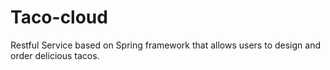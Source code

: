 # Taco-cloud

Restful Service based on Spring framework that allows users to design and order delicious tacos.
